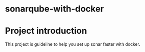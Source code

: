 # sonarqube-with-docker
# Project introduction
This project is guideline to help you set up sonar faster with docker.
